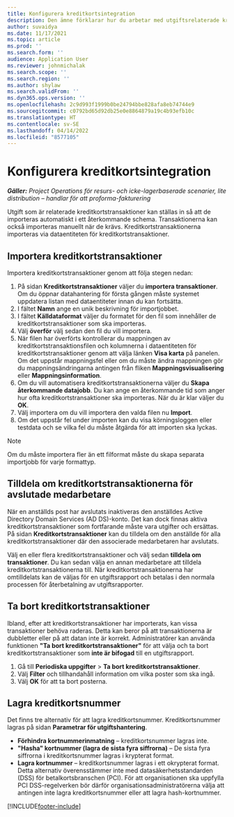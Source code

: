 ```yaml
---
title: Konfigurera kreditkortsintegration
description: Den ämne förklarar hur du arbetar med utgiftsrelaterade kreditkortstransaktioner.
author: suvaidya
ms.date: 11/17/2021
ms.topic: article
ms.prod: ''
ms.search.form: ''
audience: Application User
ms.reviewer: johnmichalak
ms.search.scope: ''
ms.search.region: ''
ms.author: shylaw
ms.search.validFrom: ''
ms.dyn365.ops.version: ''
ms.openlocfilehash: 2c9d993f1999b0be24794bbe828afa8eb74744e9
ms.sourcegitcommit: c0792bd65d92db25e0e8864879a19c4b93efb10c
ms.translationtype: HT
ms.contentlocale: sv-SE
ms.lasthandoff: 04/14/2022
ms.locfileid: "8577105"
---
```

# <a name="set-up-credit-card-integration"></a>Konfigurera kreditkortsintegration

_**Gäller:** Project Operations för resurs- och icke-lagerbaserade scenarier, lite distribution – handlar för att proforma-fakturering_

Utgift som är relaterade kreditkortstransaktioner kan ställas in så att de importeras automatiskt i ett återkommande schema. Transaktionerna kan också importeras manuellt när de krävs. Kreditkortstransaktionerna importeras via dataentiteten för kreditkortstransaktioner.

## <a name="import-credit-card-transactions"></a>Importera kreditkortstransaktioner

Importera kreditkortstransaktioner genom att följa stegen nedan:

1. På sidan **Kreditkortstransaktioner** väljer du **importera transaktioner**. Om du öppnar datahantering för första gången måste systemet uppdatera listan med dataentiteter innan du kan fortsätta.
2. I fältet **Namn** ange en unik beskrivning för importjobbet.
3. I fältet **Källdataformat** väljer du formatet för den fil som innehåller de kreditkortstransaktioner som ska importeras.
4. Välj **överför** välj sedan den fil du vill importera.
5. När filen har överförts kontrollerar du mappningen av kreditkortstransaktionsfilen och kolumnerna i dataentiteten för kreditkortstransaktioner genom att välja länken **Visa karta** på panelen. Om det uppstår mappningsfel eller om du måste ändra mappningen gör du mappningsändringarna antingen från fliken **Mappningsvisualisering** eller **Mappningsinformation**.
6. Om du vill automatisera kreditkortstransaktionerna väljer du **Skapa återkommande datajobb**. Du kan ange en återkommande tid som anger hur ofta kreditkortstransaktioner ska importeras. När du är klar väljer du **OK**.
7. Välj importera om du vill importera den valda filen nu **Import**.
8. Om det uppstår fel under importen kan du visa körningsloggen eller testdata och se vilka fel du måste åtgärda för att importen ska lyckas.

> [!NOTE]
> Om du måste importera fler än ett filformat måste du skapa separata importjobb för varje formattyp.

## <a name="reassign-the-credit-card-transactions-for-terminated-employees"></a>Tilldela om kreditkortstransaktionerna för avslutade medarbetare

När en anställds post har avslutats inaktiveras den anställdes Active Directory Domain Services (AD DS)-konto. Det kan dock finnas aktiva kreditkortstransaktioner som fortfarande måste vara utgifter och ersättas. På sidan **Kreditkortstransaktioner** kan du tilldela om den anställde för alla kreditkortstransaktioner där den associerade medarbetaren har avslutats.

Välj en eller flera kreditkortstransaktioner och välj sedan **tilldela om transaktioner**. Du kan sedan välja en annan medarbetare att tilldela kreditkortstransaktionerna till. När kreditkortstransaktionerna har omtilldelats kan de väljas för en utgiftsrapport och betalas i den normala processen för återbetalning av utgiftsrapporter.

## <a name="delete-credit-card-transactions"></a>Ta bort kreditkortstransaktioner 

Ibland, efter att kreditkortstransaktioner har importerats, kan vissa transaktioner behöva raderas. Detta kan beror på att transaktionerna är dubbletter eller på att datan inte är korrekt. Administratörer kan använda funktionen **"Ta bort kreditkortstransaktioner"** för att välja och ta bort kreditkortstransaktioner som **inte är bifogad** till en utgiftsrapport. 

1. Gå till **Periodiska uppgifter** > **Ta bort kreditkortstransaktioner**.
2. Välj **Filter** och tillhandahåll information om vilka poster som ska ingå.
3. Välj **OK** för att ta bort posterna. 

## <a name="storing-credit-card-numbers"></a>Lagra kreditkortsnummer

Det finns tre alternativ för att lagra kreditkortsnummer. Kreditkortsnummer lagras på sidan **Parametrar för utgiftshantering**.

- **Förhindra kortnummerinmatning** – kreditkortsnummer lagras inte.
- **"Hasha" kortnummer (lagra de sista fyra siffrorna)** – De sista fyra siffrorna i kreditkortsnummer lagras i krypterat format.
- **Lagra kortnummer** – kreditkortsnummer lagras i ett okrypterat format. Detta alternativ överensstämmer inte med datasäkerhetsstandarden (DSS) för betalkortsbranschen (PCI). För att organisationen ska uppfylla PCI DSS-regelverken bör därför organisationsadministratörerna välja att antingen inte lagra kreditkortsnummer eller att lagra hash-kortnummer.

[!INCLUDE[footer-include](../includes/footer-banner.md)]
